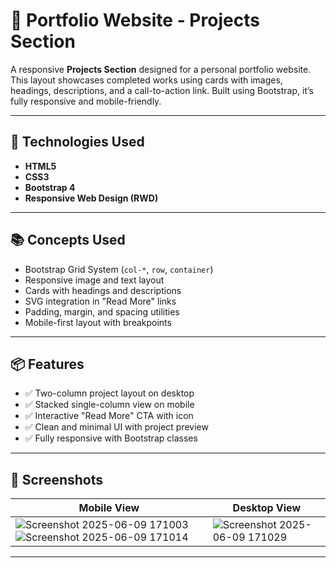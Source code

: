 # 💼 Portfolio Website - Projects Section

A responsive **Projects Section** designed for a personal portfolio website. This layout showcases completed works using cards with images, headings, descriptions, and a call-to-action link. Built using Bootstrap, it’s fully responsive and mobile-friendly.

---

## 🧰 Technologies Used

- **HTML5**
- **CSS3**
- **Bootstrap 4**
- **Responsive Web Design (RWD)**

---

## 📚 Concepts Used

- Bootstrap Grid System (`col-*`, `row`, `container`)
- Responsive image and text layout
- Cards with headings and descriptions
- SVG integration in "Read More" links
- Padding, margin, and spacing utilities
- Mobile-first layout with breakpoints

---

## 📦 Features

- ✅ Two-column project layout on desktop
- ✅ Stacked single-column view on mobile
- ✅ Interactive "Read More" CTA with icon
- ✅ Clean and minimal UI with project preview
- ✅ Fully responsive with Bootstrap classes

---

## 📸 Screenshots

| Mobile View | Desktop View |
|-------------|--------------|
| ![Screenshot 2025-06-09 171003](https://github.com/user-attachments/assets/371a79e7-7328-4c43-9072-944c03b9d718) ![Screenshot 2025-06-09 171014](https://github.com/user-attachments/assets/93c88874-014c-4688-82df-43392968f500)| ![Screenshot 2025-06-09 171029](https://github.com/user-attachments/assets/79ae253e-8c30-4680-a666-384567ee496a)|



---



